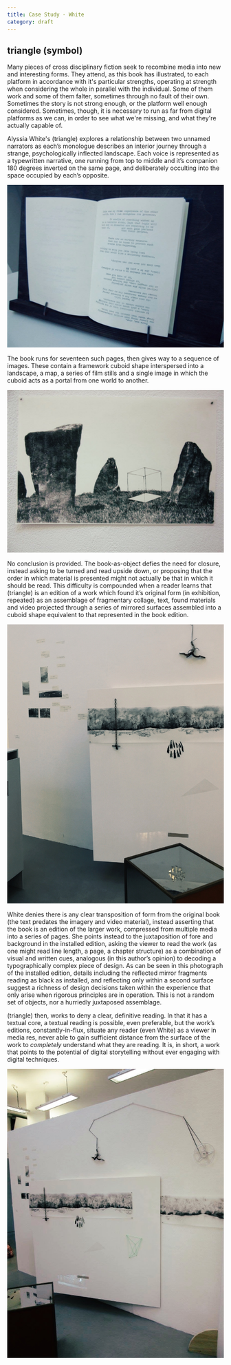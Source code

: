 ```yaml
---
title: Case Study - White
category: draft
---
```


## triangle (symbol)

Many pieces of cross disciplinary fiction seek to recombine media into new and interesting forms. They attend, as this book has illustrated, to each platform in accordance with it's particular strengths, operating at strength when considering the whole in parallel with the individual. Some of them work and some of them falter, sometimes through no fault of their own. Sometimes the story is not strong enough, or the platform well enough considered. Sometimes, though, it is necessary to run as far from digital platforms as we can, in order to see what we're missing, and what they're actually capable of.

Alyssia White's (triangle) explores a relationship between two unnamed narrators as each’s monologue describes an interior journey through a strange, psychologically inflected landscape. Each voice is represented as a typewritten narrative, one running from top to middle and it’s companion 180 degrees inverted on the same page, and deliberately occulting into the space occupied by each’s opposite.

![Book open in a book stand](/images/img_7300.jpg)

The book runs for seventeen such pages, then gives way to a sequence of images. These contain a framework cuboid shape interspersed into a landscape, a map, a series of film stills and a single image in which the cuboid acts as a portal from one world to another.

![Photo of a cuboid landscape](/images/img_7296.jpg)

No conclusion is provided. The book-as-object defies the need for closure, instead asking to be turned and read upside down, or proposing that the order in which material is presented might not actually be that in which it should be read. This difficulty is compounded when a reader learns that (triangle) is an edition of a work which found it’s original form (in exhibition, repeated) as an assemblage of fragmentary collage, text, found materials and video projected through a series of mirrored surfaces assembled into a cuboid shape equivalent to that represented in the book edition.

![Prints on a gallery wall](/images/white_triangle1.jpg)

White denies there is any clear transposition of form from the original book (the text predates the imagery and video material), instead asserting that the book is an edition of the larger work, compressed from multiple media into a series of pages. She points instead to the juxtaposition of fore and background in the installed edition, asking the viewer to read the work (as one might read line length, a page, a chapter structure) as a combination of visual and written cues, analogous (in this author’s opinion) to decoding a typographically complex piece of design. As can be seen in this photograph of the installed edition, details including the reflected mirror fragments reading as black as installed, and reflecting only within a second surface suggest a richness of design decisions taken within the experience that only arise when rigorous principles are in operation. This is not a random set of objects, nor a hurriedly juxtaposed assemblage.

(triangle) then, works to deny a clear, definitive reading. In that it has a textual core, a textual reading is possible, even preferable, but the work’s editions, constantly-in-flux, situate any reader (even White) as a viewer in media res, never able to gain sufficient distance from the surface of the work to _completely_ understand what they are reading. It is, in short, a work that points to the potential of digital storytelling without ever engaging with digital techniques.

![More prints on a gallery wall](/images/img_7299.jpg)
